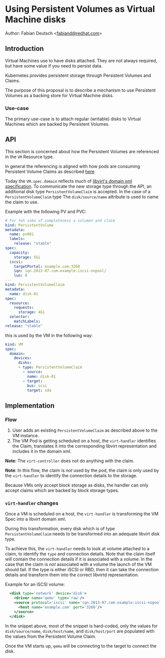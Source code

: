 # Using Persistent Volumes as Virtual Machine disks

Author: Fabian Deutsch \<fabiand@redhat.com\>

## Introduction

Virtual Machines use to have disks attached. They are not always required, but
have some value if you need to persist data.

Kubernetes provides persistent storage through Persistent Volumes and
Claims.

The purpose of this proposal is to describe a mechanism to use Persistent
Volumes as a backing store for Virtual Machine disks.

### Use-case

The primary use-case is to attach regular (writable) disks to Virtual Machines
which are backed by Persistent Volumes.

## API

This section is concerned about how the Persistent Volumes are referenced
in the `VM` Resource type.

In general the referencing is aligned with how pods are consuming Persistent
Volume Claims as described [here](https://kubernetes.io/docs/api-reference/v1.5/#persistentvolumeclaimvolumesource-v1)

Today the `VM.spec.domain` reflects much of
[libvirt's domain xml specification](http://libvirt.org/formatdomain.html#elementsDisks).
To communicate the new storage type through the API, an additional disk type
`PersistentVolumeClaim` is accepted.
In the case of a `PersistentVolumeClaim` type The `disk/source/name` attribute is
used to name the claim to use.

Example with the following PV and PVC:

```yaml
# For teh sake of completeness a volumen and claim
kind: PersistentVolume
metadata:
  name: pv001
  labels:
    release: "stable"
spec:
  capacity:
    storage: 5Gi
  iscsi:
    targetPortal: example.com:3260
    iqn: iqn.2013-07.com.example:iscsi-nopool/
    lun: 0
---
kind: PersistentVolumeClaim
metadata:
  name: disk-01
spec:
  resource:
    requests:
      storage: 4Gi
  selector:
    matchLabels:
release: "stable"
```

this is used by the VM in the following way:

```yaml
kind: VM
spec:
  domain:
    devices:
      disks:
      - type: PersistentVolumeClaim
        - source:
          name: disk-01
        - target:
          bus: scsi
          target: sda
```

## Implementation

### Flow

1. User adds an existing `PersistentVolumeClaim` as described above to
   the VM instance.
2. The VM Pod is getting scheduled on a host, the `virt-handler`
   identifies the Claim, translates it into the corresponding
   libvirt representation and includes it in the domain xml.

**Note**: The `virt-controller` does not do anything with the claim.

**Note**: In this flow, the claim is _not_ used by the pod, the claim
is only used by the `virt-handler` to identify the connection details
to the storage.

Because VMs only accept block storage as disks, the handler can only
accept claims which are backed by block storage types.

### `virt-handler` changes

Once a VM is scheduled on a host, the `virt-handler` is transforming the
VM Spec into a libvirt domain xml.

During this transformation, every disk which is of type `PersistentVolumeClaim`
needs to be transformed into an adequate libvirt disk type.

To achieve this, the `virt-handler` needs to look at volume attached to a
claim, to identify the `type` and connection details.
Note that the claim itself will contain the connection details if it is
associated with a volume. In the case that the claim is _not_ associated with
a volume the launch of the VM should fail.
If the type is either iSCSI or RBD, then it can take the connection details
and transform them into the correct libvirtd representation.

Example for an iSCSI volume:

```xml
  <disk type='network' device='disk'>
    <driver name='qemu' type='raw'/>
    <source protocol='iscsi' name='iqn.2013-07.com.example:iscsi-nopool/2'>
      <host name='example.com' port='3260'/>
    </source>
  </disk>
```

In the snippet above, most of the snippet is hard-coded, only the values
for `disk/source/name`, `disk/host/name`, and `disk/host/port` are populated
with the values from the Persistent Volume Claim.

Once the VM starts up, `qemu` will be connecting to the target to connect
the disk.
